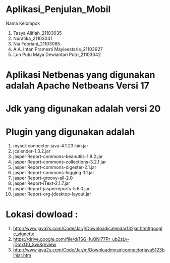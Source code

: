 # Aplikasi_Penjulan_Mobil

Nama Kelompok
1. Tasya Alifiah_21103035
2. Nuratika_21103041
3. Nia Febriani_21103085
4. A.A. Intan Pramesti Mayieestarie_21103927
5. Luh Putu Maya Dewiantari Putri_21103042

# Aplikasi Netbenas yang digunakan adalah Apache Netbeans Versi 17
# Jdk yang digunakan adalah versi 20

# Plugin yang digunakan adalah
1. mysql-connector-java-4.1.23-bin.jar
2. jcalender-1.3.2.jar
3. jasper Report-commons-beanutils-1.8.2.jar
4. jasper Report-commons-collections-3.2.1.jar
5. jasper Report-commons-digester-2.1.jar
6. jasper Report-commons-logging-1.1.jar
7. jasper Report-groovy-all-2.0
8. jasper Report-iText-2.1.7.jar
9. jasper Report-jasperreports-5.6.0.jar
10. jasper Report-org-jdesktop-layout.jar
  
# Lokasi dowload :
1. http://www.java2s.com/Code/Jar/j/Downloadjcalendar132jar.htm#google_vignette
2. https://drive.google.com/file/d/1SG-1uQNj77Pr_ub2zLv-jDmxO0_SwiXq/view
3. http://www.java2s.com/Code/Jar/m/Downloadmysqlconnectorjava5123binjar.htm

 
